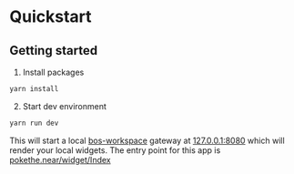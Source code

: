 # Quickstart

## Getting started

1. Install packages

```cmd
yarn install
```

2. Start dev environment

```cmd
yarn run dev
```

This will start a local [bos-workspace](https://github.com/NEARBuilders/bos-workspace) gateway at [127.0.0.1:8080](http://127.0.0.1:8080) which will render your local widgets. The entry point for this app is [pokethe.near/widget/Index](http://127.0.0.1:8080/pokethe.near/widget/Index)
